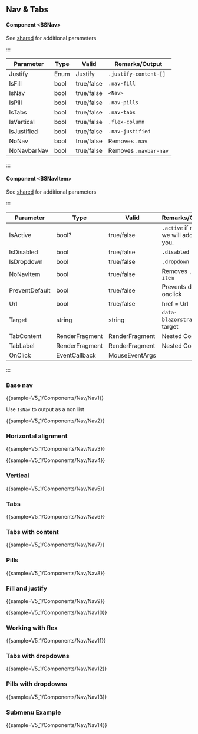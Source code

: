 ﻿## Nav & Tabs
#### Component \<BSNav\>
See [shared](layout/shared) for additional parameters

:::

| Parameter   | Type | Valid      | Remarks/Output        | 
|-------------|------|------------|-----------------------|
| Justify     | Enum | Justify    | `.justify-content-[]` | {.table-striped}
| IsFill      | bool | true/false | `.nav-fill`           | 
| IsNav       | bool | true/false | `<Nav>`               |
| IsPill      | bool | true/false | `.nav-pills`          |
| IsTabs      | bool | true/false | `.nav-tabs`           |
| IsVertical  | bool | true/false | `.flex-column`        |
| IsJustified | bool | true/false | `.nav-justified`      |
| NoNav       | bool | true/false | Removes `.nav`        |
| NoNavbarNav | bool | true/false | Removes `.navbar-nav` |

:::

#### Component \<BSNavItem\>
See [shared](layout/shared) for additional parameters

:::

| Parameter      | Type           | Valid          | Remarks/Output                               | 
|----------------|----------------|----------------|----------------------------------------------|
| IsActive       | bool?          | true/false     | `.active` if not set we will add it for you. | {.table-striped}
| IsDisabled     | bool           | true/false     | `.disabled`                                  |
| IsDropdown     | bool           | true/false     | `.dropdown`                                  |
| NoNavItem      | bool           | true/false     | Removes `.nav-item`                          |
| PreventDefault | bool           | true/false     | Prevents default onclick                     |
| Url            | bool           | true/false     | href = Url                                   |
| Target         | string         | string         | `data-blazorstrap` of target                 |
| TabContent     | RenderFragment | RenderFragment | Nested Content                               |
| TabLabel       | RenderFragment | RenderFragment | Nested Content                               |
| OnClick        | EventCallback  | MouseEventArgs |                                              |

:::

### Base nav

{{sample=V5_1/Components/Nav/Nav1}}

Use `IsNav` to output as a non list

{{sample=V5_1/Components/Nav/Nav2}}

### Horizontal alignment

{{sample=V5_1/Components/Nav/Nav3}}

{{sample=V5_1/Components/Nav/Nav4}}

### Vertical

{{sample=V5_1/Components/Nav/Nav5}}

### Tabs

{{sample=V5_1/Components/Nav/Nav6}}

### Tabs with content

{{sample=V5_1/Components/Nav/Nav7}}

### Pills

{{sample=V5_1/Components/Nav/Nav8}}

### Fill and justify

{{sample=V5_1/Components/Nav/Nav9}}

{{sample=V5_1/Components/Nav/Nav10}}

### Working with flex

{{sample=V5_1/Components/Nav/Nav11}}

### Tabs with dropdowns

{{sample=V5_1/Components/Nav/Nav12}}

### Pills with dropdowns

{{sample=V5_1/Components/Nav/Nav13}}

### Submenu Example

{{sample=V5_1/Components/Nav/Nav14}}